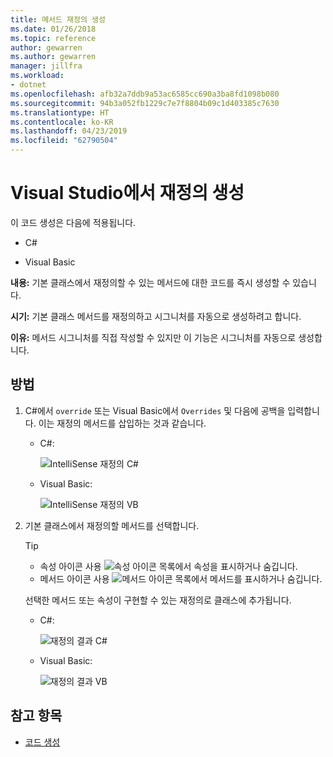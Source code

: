 ```yaml
---
title: 메서드 재정의 생성
ms.date: 01/26/2018
ms.topic: reference
author: gewarren
ms.author: gewarren
manager: jillfra
ms.workload:
- dotnet
ms.openlocfilehash: afb32a7ddb9a53ac6585cc690a3ba8fd1098b080
ms.sourcegitcommit: 94b3a052fb1229c7e7f8804b09c1d403385c7630
ms.translationtype: HT
ms.contentlocale: ko-KR
ms.lasthandoff: 04/23/2019
ms.locfileid: "62790504"
---
```

# <a name="generate-an-override-in-visual-studio"></a>Visual Studio에서 재정의 생성

이 코드 생성은 다음에 적용됩니다.

- C#

- Visual Basic

**내용:** 기본 클래스에서 재정의할 수 있는 메서드에 대한 코드를 즉시 생성할 수 있습니다.

**시기:** 기본 클래스 메서드를 재정의하고 시그니처를 자동으로 생성하려고 합니다.

**이유:** 메서드 시그니처를 직접 작성할 수 있지만 이 기능은 시그니처를 자동으로 생성합니다.

## <a name="how-to"></a>방법

1. C#에서 `override` 또는 Visual Basic에서 `Overrides` 및 다음에 공백을 입력합니다. 이는 재정의 메서드를 삽입하는 것과 같습니다.

   - C#: 

      ![IntelliSense 재정의 C#](media/override-intellisense-cs.png)

   - Visual Basic:

      ![IntelliSense 재정의 VB](media/override-intellisense-vb.png)

2. 기본 클래스에서 재정의할 메서드를 선택합니다.

   > [!TIP]
   > - 속성 아이콘 사용 ![속성 아이콘](media/override-property-cs.png) 목록에서 속성을 표시하거나 숨깁니다.
   > - 메서드 아이콘 사용 ![메서드 아이콘](media/override-method-cs.png) 목록에서 메서드를 표시하거나 숨깁니다.

   선택한 메서드 또는 속성이 구현할 수 있는 재정의로 클래스에 추가됩니다.

   - C#: 

       ![재정의 결과 C#](media/override-result-cs.png)

   - Visual Basic:

       ![재정의 결과 VB](media/override-result-vb.png)

## <a name="see-also"></a>참고 항목

- [코드 생성](../code-generation-in-visual-studio.md)